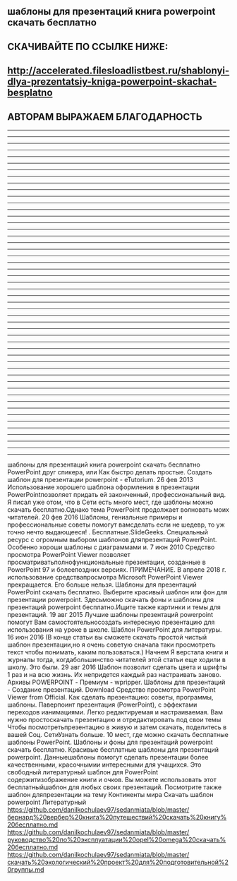 шаблоны для презентаций книга powerpoint скачать бесплатно
--------------------------------------------------
СКАЧИВАЙТЕ ПО ССЫЛКЕ НИЖЕ:
--------------------------------------------------
http://accelerated.filesloadlistbest.ru/shablonyi-dlya-prezentatsiy-kniga-powerpoint-skachat-besplatno
--------------------------------------------------
АВТОРАМ ВЫРАЖАЕМ БЛАГОДАРНОСТЬ
--------------------------------------------------
--------------------------------------------------
--------------------------------------------------
--------------------------------------------------
--------------------------------------------------
--------------------------------------------------
--------------------------------------------------
--------------------------------------------------
--------------------------------------------------
--------------------------------------------------
--------------------------------------------------
--------------------------------------------------
--------------------------------------------------
--------------------------------------------------
--------------------------------------------------
--------------------------------------------------
--------------------------------------------------
--------------------------------------------------
--------------------------------------------------
--------------------------------------------------
--------------------------------------------------
--------------------------------------------------
--------------------------------------------------
--------------------------------------------------
--------------------------------------------------
--------------------------------------------------
--------------------------------------------------
--------------------------------------------------
--------------------------------------------------
--------------------------------------------------
--------------------------------------------------
--------------------------------------------------
--------------------------------------------------
--------------------------------------------------
--------------------------------------------------
--------------------------------------------------
--------------------------------------------------
--------------------------------------------------
--------------------------------------------------
--------------------------------------------------
--------------------------------------------------
--------------------------------------------------
--------------------------------------------------
--------------------------------------------------
--------------------------------------------------
--------------------------------------------------
--------------------------------------------------
--------------------------------------------------
--------------------------------------------------
--------------------------------------------------
--------------------------------------------------
шаблоны для презентаций книга powerpoint скачать бесплатно PowerPoint  друг спикера, или Как быстро делать простые. Создать шаблон для презентации powerpoint - eTutorium. 26 фев 2013  Использование хорошего шаблона оформления в презентации PowerPointпозволяет придать ей законченный, профессиональный вид. Я писал уже отом, что в Сети есть много мест, где шаблоны можно скачать бесплатно.Однако тема PowerPoint продолжает волновать моих читателей. 20 фев 2016  Шаблоны, гениальные примеры и профессиональные советы помогут вамсделать если не шедевр, то уж точно нечто выдающееся! . Бесплатные.SlideGeeks. Специальный ресурс с огромным выбором шаблонов дляпрезентаций PowerPoint. Особенно хороши шаблоны с диаграммами и. 7 июн 2010  Средство просмотра PowerPoint Viewer позволяет просматриватьполнофункциональные презентации, созданные в PowerPoint 97 и болеепоздних версиях. ПРИМЕЧАНИЕ. В апреле 2018 г. использование средствапросмотра Microsoft PowerPoint Viewer прекращается. Его больше нельзя. Шаблоны для презентаций PowerPoint скачать бесплатно. Выберите красивый шаблон или фон для презентации powerpoint. Здесьможно скачать фоны и шаблоны для презентаций powerpoint бесплатно.Ищите также картинки и темы для презентаций. 19 авг 2015  Лучшие шаблоны презентаций powerpoint помогут Вам самостоятельносоздать интересную презентацию для использования на уроке в школе. Шаблон PowerPoint для литературы. 16 июн 2016  (В конце статьи вы сможете скачать простой чистый шаблон презентации,но я очень советую сначала таки просмотреть текст  чтобы понимать, каким пользоваться.) Начнем  Я верстала книги и журналы тогда, когдабольшинство читателей этой статьи еще ходили в школу. Это были. 29 авг 2016  Шаблон позволит сделать цвета и шрифты 1 раз и на всю жизнь. Их непридется каждый раз настраивать заново.
Архивы POWERPOINT - Премиум - wpripper. Шаблоны для презентаций - Создание презентаций. Download Средство просмотра PowerPoint Viewer from Official. Как сделать презентацию: советы, программы, шаблоны. Паверпоинт презентация (PowerPoint), с эффектами переходов ианимациями. Легко редактируемая и настраиваемая. Вам нужно простоскачать презентацию и отредактировать под свои темы Чтобы посмотретьпрезентацию в живую и затем скачать, поделитесь в вашей Соц. СетиУзнать больше. 10 мест, где можно скачать бесплатные шаблоны PowerPoint. Шаблоны и фоны для презентаций powerpoint скачать бесплатно. Красивые бесплатные шаблоны для презентаций powerpoint. Данныешаблоны помогут сделать презентации более качественными, красочнымии интересными для учащихся. Это свободный литературный шаблон для PowerPoint содержитизображение книги и очков. Вы можете использовать этот бесплатныйшаблон для любых своих презентаций. Посмотрите также шаблон дляпрезентации на тему Континенты мира  Скачать шаблон powerpoint Литературный
https://github.com/danilkochulaev97/sedanmiata/blob/master/бернард%20вербер%20книга%20путешествий%20скачать%20книгу%20бесплатно.md
https://github.com/danilkochulaev97/sedanmiata/blob/master/руководство%20по%20эксплуатации%20opel%20omega%20скачать%20бесплатно.md
https://github.com/danilkochulaev97/sedanmiata/blob/master/скачать%20экологический%20проект%20для%20подготовительной%20группы.md